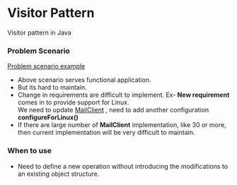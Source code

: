 # Visitor Pattern
Visitor pattern in Java

### Problem Scenario
[Problem scenario example](https://github.com/sanimkhan/design_patterns/tree/master/src/com/design_patterns/Behavioral/Visitor/Problem "Problem scenario")
 - Above scenario serves functional application.
 - But its hard to maintain.
 - Change in requirements are difficult to implement.
   Ex- **New requirement** comes in to provide support for Linux.  
   We need to update [MailClient](https://github.com/sanimkhan/design_patterns/tree/master/src/com/design_patterns/Behavioral/Visitor/Problem/MailClient.java "MailClient") , need to add another configuration **configureForLinux()** 
 - If there are large number of **MailClient** implementation, like 30 or more, then current implementation will be very difficult to maintain.

### When to use
 - Need to define a new operation without introducing the modifications to an existing object structure.